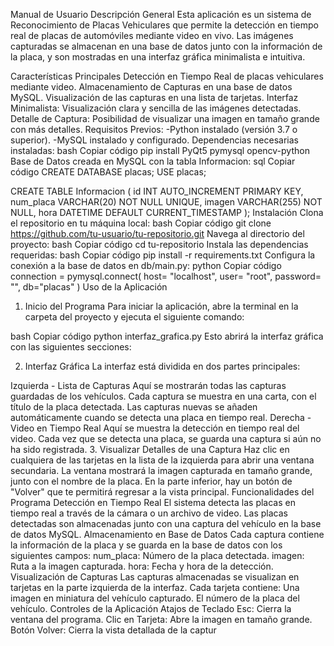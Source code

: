 Manual de Usuario
Descripción General
Esta aplicación es un sistema de Reconocimiento de Placas Vehiculares que permite la detección en tiempo real de placas de automóviles mediante video en vivo. Las imágenes capturadas se almacenan en una base de datos junto con la información de la placa, y son mostradas en una interfaz gráfica minimalista e intuitiva.

Características Principales
Detección en Tiempo Real de placas vehiculares mediante video.
Almacenamiento de Capturas en una base de datos MySQL.
Visualización de las capturas en una lista de tarjetas.
Interfaz Minimalista: Visualización clara y sencilla de las imágenes detectadas.
Detalle de Captura: Posibilidad de visualizar una imagen en tamaño grande con más detalles.
Requisitos Previos:
-Python instalado (versión 3.7 o superior).
-MySQL instalado y configurado.
Dependencias necesarias instaladas:
bash
Copiar código
pip install PyQt5 pymysql opencv-python
Base de Datos creada en MySQL con la tabla Informacion:
sql
Copiar código
CREATE DATABASE placas;
USE placas;

CREATE TABLE Informacion (
    id INT AUTO_INCREMENT PRIMARY KEY,
    num_placa VARCHAR(20) NOT NULL UNIQUE,
    imagen VARCHAR(255) NOT NULL,
    hora DATETIME DEFAULT CURRENT_TIMESTAMP
);
Instalación
Clona el repositorio en tu máquina local:
bash
Copiar código
git clone https://github.com/tu-usuario/tu-repositorio.git
Navega al directorio del proyecto:
bash
Copiar código
cd tu-repositorio
Instala las dependencias requeridas:
bash
Copiar código
pip install -r requirements.txt
Configura la conexión a la base de datos en db/main.py:
python
Copiar código
connection = pymysql.connect(
    host= "localhost",
    user= "root",
    password= "",
    db="placas"
)
Uso de la Aplicación
1. Inicio del Programa
Para iniciar la aplicación, abre la terminal en la carpeta del proyecto y ejecuta el siguiente comando:

bash
Copiar código
python interfaz_grafica.py
Esto abrirá la interfaz gráfica con las siguientes secciones:

2. Interfaz Gráfica
La interfaz está dividida en dos partes principales:

Izquierda - Lista de Capturas
Aquí se mostrarán todas las capturas guardadas de los vehículos.
Cada captura se muestra en una carta, con el título de la placa detectada.
Las capturas nuevas se añaden automáticamente cuando se detecta una placa en tiempo real.
Derecha - Video en Tiempo Real
Aquí se muestra la detección en tiempo real del video.
Cada vez que se detecta una placa, se guarda una captura si aún no ha sido registrada.
3. Visualizar Detalles de una Captura
Haz clic en cualquiera de las tarjetas en la lista de la izquierda para abrir una ventana secundaria.
La ventana mostrará la imagen capturada en tamaño grande, junto con el nombre de la placa.
En la parte inferior, hay un botón de "Volver" que te permitirá regresar a la vista principal.
Funcionalidades del Programa
Detección en Tiempo Real
El sistema detecta las placas en tiempo real a través de la cámara o un archivo de video.
Las placas detectadas son almacenadas junto con una captura del vehículo en la base de datos MySQL.
Almacenamiento en Base de Datos
Cada captura contiene la información de la placa y se guarda en la base de datos con los siguientes campos:
num_placa: Número de la placa detectada.
imagen: Ruta a la imagen capturada.
hora: Fecha y hora de la detección.
Visualización de Capturas
Las capturas almacenadas se visualizan en tarjetas en la parte izquierda de la interfaz.
Cada tarjeta contiene:
Una imagen en miniatura del vehículo capturado.
El número de la placa del vehículo.
Controles de la Aplicación
Atajos de Teclado
Esc: Cierra la ventana del programa.
Clic en Tarjeta: Abre la imagen en tamaño grande.
Botón Volver: Cierra la vista detallada de la captur
